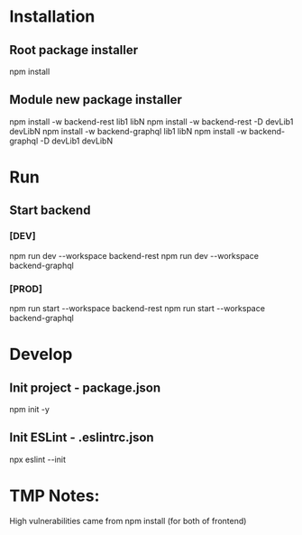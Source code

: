 # Installation

## Root package installer

npm install

## Module new package installer

npm install -w backend-rest lib1 libN
npm install -w backend-rest -D devLib1 devLibN
npm install -w backend-graphql lib1 libN
npm install -w backend-graphql -D devLib1 devLibN

# Run

## Start backend

### [DEV]

npm run dev --workspace backend-rest
npm run dev --workspace backend-graphql

### [PROD]

npm run start --workspace backend-rest
npm run start --workspace backend-graphql

# Develop

## Init project - package.json

npm init -y

## Init ESLint - .eslintrc.json

npx eslint --init

# TMP Notes:

High vulnerabilities came from npm install (for both of frontend)

